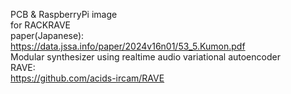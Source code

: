 PCB & RaspberryPi image  
for RACKRAVE  
paper(Japanese):  
https://data.jssa.info/paper/2024v16n01/53_5.Kumon.pdf  
Modular synthesizer using realtime audio variational autoencoder  
RAVE:  
https://github.com/acids-ircam/RAVE  
